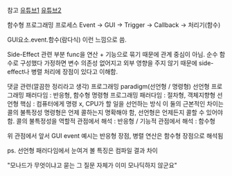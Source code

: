 참고
[유튜브1](https://www.youtube.com/watch?v=4ezXhCuT2mw)
[유튜브2](https://www.youtube.com/watch?v=YY9lvCFxXpY)

함수형 프로그래밍 프로세스
Event -> GUI -> Trigger -> Callback -> 처리기(함수)

GUI요소.event.함수(람다식) 이런 느낌으로 씀.

Side-Effect 관련 부분
func을 연산 + 기능으로 묶기 때문에 관계 중심이 아님.
순수 함수로 구성했다 가정하면 변수 의존성 없어지고 외부 영향을 주지 않기 때문에
side-effect나 병렬 처리에 장점이 있다고 이해함.

댓글 관련(깔끔한 정리라고 생각)
프로그래밍 paradigm(선언형 / 명령형)
선언형 프로그래밍 패러다임 : 반응형, 함수형
명령형 프로그래밍 패러다임 : 절차형, 객체지향형
선언형 핵심 : 컴퓨터에게 명령 x, CPU가 할 일을 선언하는 방식
이 둘의 근본적인 차이는 콜의 불특정성
명령형은 언제 콜하는지 명확해야 함, 선언형은 언제든지 콜할 수 있어야 함.
콜의 불특정성을 역할적 관점에서 해석 : 반응형 / 기능적 관점에서 해석 : 함수형

위 관점에서
앞서 GUI event 예시는 반응형 장점, 병렬 연산은 함수형 장점으로 해석됨

ps. 선언형 패러다임에서 눈여겨 볼 특징은 컴파일 결과 차이




"모나드가 무엇이냐고 묻는 그 질문 자체가 이미 모나딕하지 않군요"